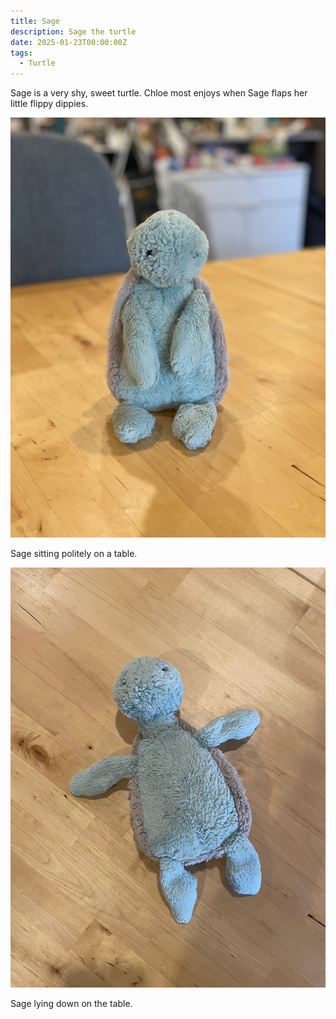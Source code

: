 ```yaml
---
title: Sage
description: Sage the turtle
date: 2025-01-23T00:00:00Z
tags:
  - Turtle
---
```

Sage is a very shy, sweet turtle. Chloe most enjoys when Sage flaps her little flippy dippies.

![](Sage2.jpg)

Sage sitting politely on a table.

![](Sage1.jpg)

Sage lying down on the table.